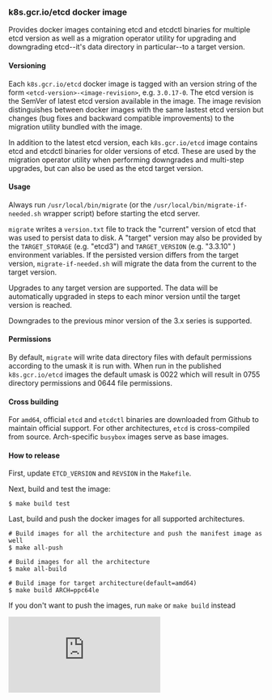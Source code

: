 ### k8s.gcr.io/etcd docker image

Provides docker images containing etcd and etcdctl binaries for multiple etcd
version as well as a migration operator utility for upgrading and downgrading
etcd--it's data directory in particular--to a target version.

#### Versioning

Each `k8s.gcr.io/etcd` docker image is tagged with an version string of the form
`<etcd-version>-<image-revision>`, e.g. `3.0.17-0`.  The etcd version is the
SemVer of latest etcd version available in the image. The image revision
distinguishes between docker images with the same lastest etcd version but
changes (bug fixes and backward compatible improvements) to the migration
utility bundled with the image.

In addition to the latest etcd version, each `k8s.gcr.io/etcd` image contains
etcd and etcdctl binaries for older versions of etcd. These are used by the
migration operator utility when performing downgrades and multi-step upgrades,
but can also be used as the etcd target version.

#### Usage

Always run `/usr/local/bin/migrate` (or the
`/usr/local/bin/migrate-if-needed.sh` wrapper script) before starting the etcd
server.

`migrate` writes a `version.txt` file to track the "current" version
of etcd that was used to persist data to disk. A "target" version may also be provided
by the `TARGET_STORAGE` (e.g. "etcd3") and `TARGET_VERSION` (e.g. "3.3.10" )
environment variables. If the persisted version differs from the target version,
`migrate-if-needed.sh` will migrate the data from the current to the target
version.

Upgrades to any target version are supported. The data will be automatically upgraded
in steps to each minor version until the target version is reached.

Downgrades to the previous minor version of the 3.x series is supported.

#### Permissions

By default, `migrate` will write data directory files with default permissions
according to the umask it is run with. When run in the published
`k8s.gcr.io/etcd` images the default umask is 0022 which will result in 0755
directory permissions and 0644 file permissions.

#### Cross building

For `amd64`, official `etcd` and `etcdctl` binaries are downloaded from Github
to maintain official support.  For other architectures, `etcd` is cross-compiled
from source. Arch-specific `busybox` images serve as base images.

#### How to release

First, update `ETCD_VERSION` and `REVSION` in the `Makefile`.

Next, build and test the image:

```console
$ make build test
```

Last, build and push the docker images for all supported architectures.

```console
# Build images for all the architecture and push the manifest image as well
$ make all-push

# Build images for all the architecture
$ make all-build

# Build image for target architecture(default=amd64)
$ make build ARCH=ppc64le
```

If you don't want to push the images, run `make` or `make build` instead


[![Analytics](https://kubernetes-site.appspot.com/UA-36037335-10/GitHub/cluster/images/etcd/README.md?pixel)]()
